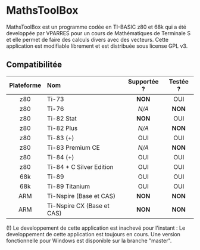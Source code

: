 MathsToolBox
============

MathsToolBox est un programme codée en TI-BASIC z80 et 68k qui a été developpée par VPARRES pour un cours
de Mathématiques de Terminale S et elle permet de faire des calculs divers avec des vecteurs. Cette application est
modifiable librement et est distribuée sous license GPL v3.

Compatibilitée
--------------

| Plateforme    | Nom                           | Supportée ? | Testée ? |
|:-------------:|:----------------------------- |:-----------:|:--------:|
| z80           | Ti-73                         | **NON**     | OUI      |
| z80           | Ti-76                         | *N/A*       | **NON**  |
| z80           | Ti-82 Stat                    | **NON**     | OUI      |
| z80           | Ti-82 Plus                    | *N/A*       | **NON**  |
| z80           | Ti-83 (+)                     | OUI         | OUI      |
| z80           | Ti-83 Premium CE              | *N/A*       | **NON**  |
| z80           | Ti-84 (+)                     | OUI         | OUI      |
| z80           | Ti-84 + C Silver Edition      | OUI         | OUI      |
| 68k           | Ti-89                         | OUI         | OUI      |
| 68k           | Ti-89 Titanium                | OUI         | OUI      |
| ARM           | Ti-Nspire (Base et CAS)       | **NON**     | **NON**  |
| ARM           | Ti-Nspire CX (Base et CAS)    | **NON**     | **NON**  |

(!) Le developpement de cette application est inachevé pour l'instant : Le developpement de cette application est toujours en cours. Une version fonctionnelle pour Windows est disponible
sur la branche "master".
